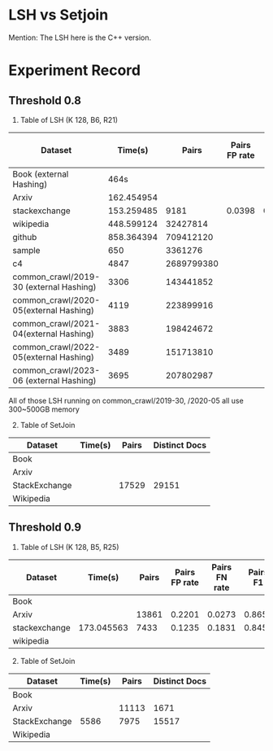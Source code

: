 # LSH vs Setjoin
Mention: The LSH here is the C++ version.

# Experiment Record

##  Threshold 0.8
1. Table of LSH (K 128, B6, R21)

| Dataset| Time(s) | Pairs | Pairs FP rate| Pairs FN rate| Pairs F1| Distinct Docs | Docs FP rate| Docs FN rate|
|----------|----------|----------|----------|----------|----------|----------|----------|----------|
| Book (external Hashing)   | 464s|
| Arxiv    | 162.454954 |
| stackexchange |153.259485| 9181 | 0.0398 | 0.4971|0.6601|17190|0.0283|0.427|
| wikipedia    | 448.599124| 32427814|
| github| 858.364394| 709412120|
| sample|650| 3361276|
| c4|4847| 2689799380|
| common_crawl/2019-30 (external Hashing) |3306| 143441852|
| common_crawl/2020-05(external Hashing) |4119| 223899916|
| common_crawl/2021-04(external Hashing) |3883| 198424672|
| common_crawl/2022-05(external Hashing)|3489| 151713810|
| common_crawl/2023-06 (external Hashing)|3695| 207802987|


All of those LSH running on common_crawl/2019-30, /2020-05 all use 300~500GB memory

2.  Table of SetJoin 

| Dataset       | Time(s) | Pairs | Distinct Docs |
|---------------|------|-------|---------------|
| Book          |  | |   |
| Arxiv         |  |  |   | 
| StackExchange |  | 17529 | 29151  |
| Wikipedia     |  | |

##  Threshold 0.9
1. Table of LSH (K 128, B5, R25)

| Dataset| Time(s) | Pairs | Pairs FP rate| Pairs FN rate| Pairs F1| Distinct Docs | Docs FP rate| Docs FN rate|
|----------|----------|----------|----------|----------|----------|----------|----------|----------|
| Book    |
| Arxiv    |  |13861 | 0.2201 | 0.0273|0.8657|1624|0.0302|0.0575|
| stackexchange | 173.045563| 7433 | 0.1235 | 0.1831|0.8457|14301|0.1076|0.1775|
| wikipedia    |

2.  Table of SetJoin 

| Dataset       | Time(s) | Pairs | Distinct Docs |
|---------------|------|-------|---------------|
| Book          |  | |   |
| Arxiv         |  | 11113 | 1671  |
| StackExchange | 5586 | 7975 | 15517  |
| Wikipedia     |  | |
